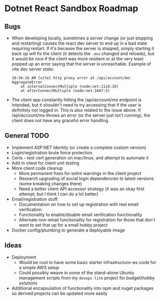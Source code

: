# Dotnet React Sandbox Roadmap

## Bugs

- When developing locally, sometimes a server change (or just stopping and restarting) causes the react dev server to end up in a bad state requiring restart. If it's because the server is stopped, simply starting it back up will fix the client (it detects the `.env` changed and reloads), but it would be nice if the client was more resilient or at the very least popped up an error saying that the server is unreachable. Example of vite dev server state:
  ```
  10:36:16 AM [vite] http proxy error at /api/account/me:
  AggregateError
      at internalConnectMultiple (node:net:1114:18)
      at afterConnectMultiple (node:net:1667:5)
  ```
- The client app constantly hitting the /api/account/me endpoint is intended, but it shouldn't need to try accessing that if the user is definitely not logged in. This is also related to the issue above. If /api/account/me throws an error (or the server just isn't running), the client does not have any graceful error handling.

## General TODO

- Implement ASP.NET Identity (or create a complete custom version)
- Login/registration brute force protection
- Certs - test cert generation on mac/linux, and attempt to automate it
- Add in vitest for client unit testing
- More client code cleanup
  - More permanent fixes for eslint warnings in the client project
  - Research upgrading of social login dependencies to latest versions (some breaking changes there)
  - Need a better client API accessor strategy (it was an okay first attempt, but I think I can do a lot better)
- Email/registration stuff:
  - Documentation on how to set up registration with real email verification
  - Functionality to enable/disable email verification functionality
  - Alternate non-email functionality for registration for those that don't want to set that up for a small hobby project
- Docker config/plumbing to generate a deployable image

## Ideas

- Deployment
  - Would be cool to have some basic starter infrastructure-as-code for a simple AWS setup
  - Could possibly weave in some of the stand-alone Ubuntu management scripts from my `devops-lite` project for budget/hobby solutions
- Additional encapsulation of functionality into npm and nuget packages so derived projects can be updated more easily
